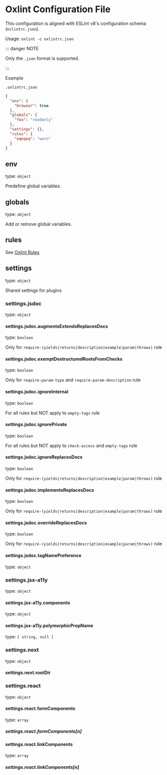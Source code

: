 # Oxlint Configuration File

This configuration is aligned with ESLint v8's configuration schema (`eslintrc.json`).

Usage: `oxlint -c oxlintrc.json`

::: danger NOTE

Only the `.json` format is supported.

:::

Example

`.oxlintrc.json`

```json
{
  "env": {
    "browser": true
  },
  "globals": {
    "foo": "readonly"
  },
  "settings": {},
  "rules": {
    "eqeqeq": "warn"
  }
}
```

## env

type: `object`

Predefine global variables.

## globals

type: `object`

Add or remove global variables.

## rules

See [Oxlint Rules](./rules)

## settings

type: `object`

Shared settings for plugins

### settings.jsdoc

type: `object`

#### settings.jsdoc.augmentsExtendsReplacesDocs

type: `boolean`

Only for `require-(yields|returns|description|example|param|throws)` rule

#### settings.jsdoc.exemptDestructuredRootsFromChecks

type: `boolean`

Only for `require-param-type` and `require-param-description` rule

#### settings.jsdoc.ignoreInternal

type: `boolean`

For all rules but NOT apply to `empty-tags` rule

#### settings.jsdoc.ignorePrivate

type: `boolean`

For all rules but NOT apply to `check-access` and `empty-tags` rule

#### settings.jsdoc.ignoreReplacesDocs

type: `boolean`

Only for `require-(yields|returns|description|example|param|throws)` rule

#### settings.jsdoc.implementsReplacesDocs

type: `boolean`

Only for `require-(yields|returns|description|example|param|throws)` rule

#### settings.jsdoc.overrideReplacesDocs

type: `boolean`

Only for `require-(yields|returns|description|example|param|throws)` rule

#### settings.jsdoc.tagNamePreference

type: `object`

### settings.jsx-a11y

type: `object`

#### settings.jsx-a11y.components

type: `object`

#### settings.jsx-a11y.polymorphicPropName

type: `[
  string,
  null
]`

### settings.next

type: `object`

#### settings.next.rootDir

### settings.react

type: `object`

#### settings.react.formComponents

type: `array`

##### settings.react.formComponents[n]

#### settings.react.linkComponents

type: `array`

##### settings.react.linkComponents[n]
